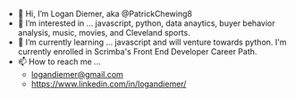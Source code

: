 - 👋 Hi, I’m Logan Diemer, aka @PatrickChewing8
- 👀 I’m interested in ... javascript, python, data anaytics, buyer behavior analysis, music, movies, and Cleveland sports.
- 🌱 I’m currently learning ... javascript and will venture towards python. I'm currently enrolled in Scrimba's Front End Developer Career Path.
- 📫 How to reach me ... 
  -   logandiemer@gmail.com 
  -   https://www.linkedin.com/in/logandiemer/
